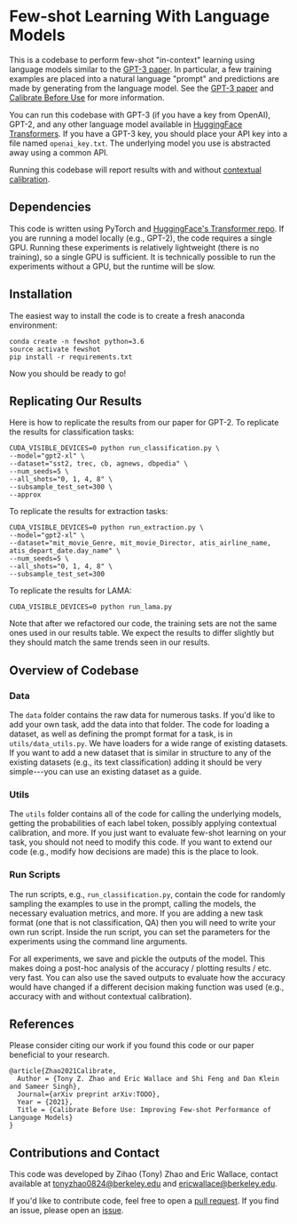 # Few-shot Learning With Language Models

This is a codebase to perform few-shot "in-context" learning using language models similar to the [GPT-3 paper](https://arxiv.org/abs/2005.14165). In particular, a few training examples are placed into a natural language "prompt" and predictions are made by generating from the language model. See the [GPT-3 paper](https://arxiv.org/abs/2005.14165) and [Calibrate Before Use](TODO) for more information.

You can run this codebase with GPT-3 (if you have a key from OpenAI), GPT-2, and any other language model available in [HuggingFace Transformers](https://huggingface.co/models). If you have a GPT-3 key, you should place your API key into a file named `openai_key.txt`. The underlying model you use is abstracted away using a common API.

Running this codebase will report results with and without [contextual calibration](TODO).

## Dependencies

This code is written using PyTorch and [HuggingFace's Transformer repo](https://github.com/huggingface/pytorch-transformers). If you are running a model locally (e.g., GPT-2), the code requires a single GPU. Running these experiments is relatively lightweight (there is no training), so a single GPU is sufficient. It is technically possible to run the experiments without a GPU, but the runtime will be slow.

## Installation

The easiest way to install the code is to create a fresh anaconda environment:
```
conda create -n fewshot python=3.6
source activate fewshot
pip install -r requirements.txt
```
Now you should be ready to go!

## Replicating Our Results

Here is how to replicate the results from our paper for GPT-2. To replicate the results for classification tasks:
```
CUDA_VISIBLE_DEVICES=0 python run_classification.py \
--model="gpt2-xl" \
--dataset="sst2, trec, cb, agnews, dbpedia" \
--num_seeds=5 \
--all_shots="0, 1, 4, 8" \
--subsample_test_set=300 \
--approx
```

To replicate the results for extraction tasks:
```
CUDA_VISIBLE_DEVICES=0 python run_extraction.py \
--model="gpt2-xl" \
--dataset="mit_movie_Genre, mit_movie_Director, atis_airline_name, atis_depart_date.day_name" \
--num_seeds=5 \
--all_shots="0, 1, 4, 8" \
--subsample_test_set=300
```

To replicate the results for LAMA:
```
CUDA_VISIBLE_DEVICES=0 python run_lama.py
```
Note that after we refactored our code, the training sets are not the same ones used in our results table. We expect the results to differ slightly but they should match the same trends seen in our results.

## Overview of Codebase

### Data
The `data` folder contains the raw data for numerous tasks. If you'd like to add your own task, add the data into that folder. The code for loading a dataset, as well as defining the prompt format for a task, is in `utils/data_utils.py`. We have loaders for a wide range of existing datasets. If you want to add a new dataset that is similar in structure to any of the existing datasets (e.g., its text classification) adding it should be very simple---you can use an existing dataset as a guide.

### Utils
The `utils` folder contains all of the code for calling the underlying models, getting the probabilities of each label token, possibly applying contextual calibration, and more. If you just want to evaluate few-shot learning on your task, you should not need to modify this code. If you want to extend our code (e.g., modify how decisions are made) this is the place to look.

### Run Scripts
The run scripts, e.g., `run_classification.py`, contain the code for randomly sampling the examples to use in the prompt, calling the models, the necessary evaluation metrics, and more. If you are adding a new task format (one that is not classification, QA) then you will need to write your own run script. Inside the run script, you can set the parameters for the experiments using the command line arguments.

For all experiments, we save and pickle the outputs of the model. This makes doing a post-hoc analysis of the accuracy / plotting results / etc. very fast. You can also use the saved outputs to evaluate how the accuracy would have changed if a different decision making function was used (e.g., accuracy with and without contextual calibration).


## References

Please consider citing our work if you found this code or our paper beneficial to your research.
```
@article{Zhao2021Calibrate,	
  Author = {Tony Z. Zhao and Eric Wallace and Shi Feng and Dan Klein and Sameer Singh},	
  Journal={arXiv preprint arXiv:TODO},	
  Year = {2021},	
  Title = {Calibrate Before Use: Improving Few-shot Performance of Language Models}	
}    	
```

## Contributions and Contact

This code was developed by Zihao (Tony) Zhao and Eric Wallace, contact available at tonyzhao0824@berkeley.edu and ericwallace@berkeley.edu.	

If you'd like to contribute code, feel free to open a [pull request](https://github.com/tonyzhaozh/few-shot-learning/pulls). If you find an issue, please open an [issue](https://github.com/tonyzhaozh/few-shot-learning/issues).
